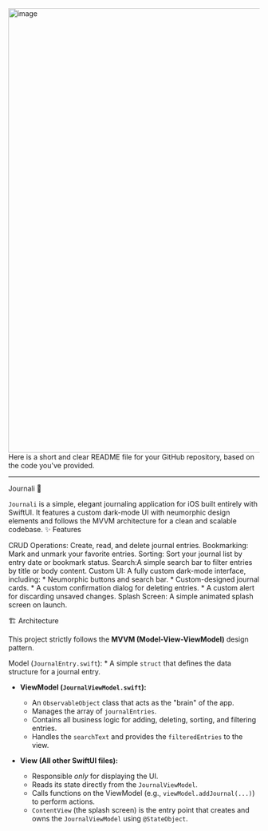 <img width="1526" height="890" alt="image" src="https://github.com/user-attachments/assets/5e0d7356-7610-479f-8eb2-74b1b3a66c1e" />
Here is a short and clear README file for your GitHub repository, based on the code you've provided.

---

Journali 📓

`Journali` is a simple, elegant journaling application for iOS built entirely with SwiftUI. It features a custom dark-mode UI with neumorphic design elements and follows the MVVM architecture for a clean and scalable codebase.
✨ Features

CRUD Operations: Create, read, and delete journal entries.
Bookmarking: Mark and unmark your favorite entries.
Sorting: Sort your journal list by entry date or bookmark status.
Search:A simple search bar to filter entries by title or body content.
Custom UI: A fully custom dark-mode interface, including:
    * Neumorphic buttons and search bar.
    * Custom-designed journal cards.
    * A custom confirmation dialog for deleting entries.
    * A custom alert for discarding unsaved changes.
Splash Screen: A simple animated splash screen on launch.

 🏗️ Architecture

This project strictly follows the **MVVM (Model-View-ViewModel)** design pattern.

Model (`JournalEntry.swift`):
    * A simple `struct` that defines the data structure for a journal entry.

* **ViewModel (`JournalViewModel.swift`):**
    * An `ObservableObject` class that acts as the "brain" of the app.
    * Manages the array of `journalEntries`.
    * Contains all business logic for adding, deleting, sorting, and filtering entries.
    * Handles the `searchText` and provides the `filteredEntries` to the view.

* **View (All other SwiftUI files):**
    * Responsible *only* for displaying the UI.
    * Reads its state directly from the `JournalViewModel`.
    * Calls functions on the ViewModel (e.g., `viewModel.addJournal(...)`) to perform actions.
    * `ContentView` (the splash screen) is the entry point that creates and owns the `JournalViewModel` using `@StateObject`.
